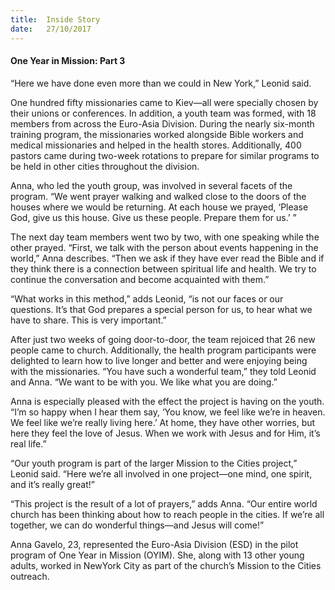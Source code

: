```yaml
---
title:  Inside Story
date:   27/10/2017
---
```


#### One Year in Mission: Part 3

“Here we have done even more than we could in New York,” Leonid said.

One hundred fifty missionaries came to Kiev—all were specially chosen by their unions or conferences. In addition, a youth team was formed, with 18 members from across the Euro-Asia Division. During the nearly six-month training program, the missionaries worked alongside Bible workers and medical missionaries and helped in the health stores. Additionally, 400 pastors came during two-week rotations to prepare for similar programs to be held in other cities throughout the division.

Anna, who led the youth group, was involved in several facets of the program. “We went prayer walking and walked close to the doors of the houses where we would be returning. At each house we prayed, ‘Please God, give us this house. Give us these people. Prepare them for us.’ ”

The next day team members went two by two, with one speaking while the other prayed. “First, we talk with the person about events happening in the world,” Anna describes. “Then we ask if they have ever read the Bible and if they think there is a connection between spiritual life and health. We try to continue the conversation and become acquainted with them.”

“What works in this method,” adds Leonid, “is not our faces or our questions. It’s that God prepares a special person for us, to hear what we have to share. This is very important.”

After just two weeks of going door-to-door, the team rejoiced that 26 new people came to church. Additionally, the health program participants were delighted to learn how to live longer and better and were enjoying being with the missionaries. “You have such a wonderful team,” they told Leonid and Anna. “We want to be with you. We like what you are doing.”

Anna is especially pleased with the effect the project is having on the youth. “I’m so happy when I hear them say, ‘You know, we feel like we’re in heaven. We feel like we’re really living here.’ At home, they have other worries, but here they feel the love of Jesus. When we work with Jesus and for Him, it’s real life.”

“Our youth program is part of the larger Mission to the Cities project,” Leonid said. “Here we’re all involved in one project—one mind, one spirit, and it’s really great!”

“This project is the result of a lot of prayers,” adds Anna. “Our entire world church has been thinking about how to reach people in the cities. If we’re all together, we can do wonderful things—and Jesus will come!”

Anna Gavelo, 23, represented the Euro-Asia Division (ESD) in the pilot program of One Year in Mission (OYIM). She, along with 13 other young adults, worked in NewYork City as part of the church’s Mission to the Cities outreach.